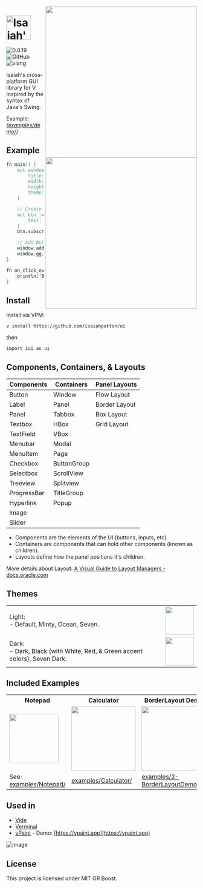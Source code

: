<img src="https://user-images.githubusercontent.com/16439221/200154661-4e83f755-da21-4c6d-8cda-87e0ee01d105.png#gh-light-mode-only" width="400" align="right"> <img src="https://user-images.githubusercontent.com/16439221/200154731-a08ce323-6d07-47ec-bc28-e171811e639a.png#gh-dark-mode-only" align="right" width="400">

# <img src="https://github.com/isaiahpatton/ui/assets/16439221/14ccf60b-cff4-4f49-884f-d6dc2cc796ef?s=200&v=4" align="" alt="Isaiah's UI" height="64">

![0.0.19](https://img.shields.io/badge/version-0.0.19-white?style=flat)
![GitHub](https://img.shields.io/badge/license-MIT-blue?style=flat)
![vlang](http://img.shields.io/badge/V-0.4.0-%236d8fc5?style=flat)

Isaiah's cross-platform GUI library for V. Inspired by the syntax of Java's Swing.

Example: *([examples/demo/](examples/demo/demo.v))*

## Example 

```v
fn main() {
	mut window := ui.make_window(
		title: 'My App'
		width: 640
		height: 480
		theme: ui.theme_default()
	)

	// Create Button
	mut btn := ui.button(
		text: 'A Button'
	)
	btn.subscribe_event('mouse_up', on_click_event)

	// Add Button to Window & Run
	window.add_child(btn)
	window.gg.run() 
}

fn on_click_event(mut e ui.MouseEvent) {
	println('Button clicked!')
}
```

## Install
Install via VPM:

```
v install https://github.com/isaiahpatton/ui
```
then 
```v
import iui as ui
```

## Components, Containers, & Layouts

| Components  | Containers  | Panel Layouts |
| ----------- | ----------  | ------------- |
| Button      | Window      | Flow Layout   |
| Label       | Panel       | Border Layout |
| Panel       | Tabbox      | Box Layout    |
| Textbox     | HBox        | Grid Layout   |
| TextField   | VBox        |               | 
| Menubar     | Modal       |               |
| MenuItem    | Page        |               |
| Checkbox    | ButtonGroup |               |
| Selectbox   | ScrollView  |               |
| Treeview    | Splitview   |               |
| ProgressBar | TitleGroup  |               |
| Hyperlink   | Popup       |               |
| Image       |             |               |
| Slider      |             |               |

- Components are the elements of the UI (buttons, inputs, etc). 
- Containers are components that can hold other components (known as children).
- Layouts define how the panel positions it's children.

More details about Layout: [A Visual Guide to Layout Managers - docs.oracle.com](https://docs.oracle.com/javase/tutorial/uiswing/layout/visual.html)

<!--
| Name | Picture (Default Theme) | | Name | Picture (Default Theme) | | Name | Picture (Default Theme) |
|----------|----|--|-|-|---|---|---|
| Button   | ![image](https://user-images.githubusercontent.com/16439221/145850158-0e5b030a-0354-47bb-8657-b94adb4fb9d6.png) | | Label | ![image](https://user-images.githubusercontent.com/16439221/145852596-5a5703a3-0b74-449b-aeeb-5666686337b4.png) | | TextArea/TextField  | ![image](https://github.com/isaiahpatton/ui/assets/16439221/4d98acc3-52c9-4cf6-9841-fb6935cb5d08) |
| Menubar  | ![image](https://github.com/isaiahpatton/ui/assets/16439221/0d03daba-af09-45fa-9530-096dedb32f8a) | | MenuItem | ![image](https://user-images.githubusercontent.com/16439221/214737789-2221a11a-675f-425b-8b4c-132fe186e779.png) | | Checkbox | ![image](https://github.com/isaiahpatton/ui/assets/16439221/9ca92e50-c906-4ade-8974-ffdd4d329256) | |
| Selectbox    | ![image](https://github.com/isaiahpatton/ui/assets/16439221/42a12385-a9d0-4194-9e1e-cacf4d163ad3) | | Treeview     | ![image](https://github.com/isaiahpatton/ui/assets/16439221/0aa931e2-88f1-44b4-bcc9-2f53a8341e68) | | ProgressBar  | ![image](https://user-images.githubusercontent.com/16439221/146232553-1916c9cb-181a-4c22-a4a0-c84496f641b4.png) | |
| Tabbox | ![image](https://user-images.githubusercontent.com/16439221/214737316-8f18fcf3-cb4b-49d4-a59d-ce8f020b492f.png) | | HBox         | (need preview) | | VBox         | (need preview) | |

* Components marked with `TODO` are coming soon.
-->

## Themes
<table>
<tr><td>Light:<br>- Default, Minty, Ocean, Seven.</td><td><img src="https://github.com/isaiahpatton/ui/assets/16439221/5b2c9550-d936-4397-8cf4-12a951201a71" height="75"></td></tr>
<tr><td>Dark:<br>- Dark, Black (with White, Red, & Green accent colors), Seven Dark.</td><td><img src="https://github.com/isaiahpatton/ui/assets/16439221/33e1d24e-b24a-4cf4-91db-c9771a5b1fd4" height="75"></td></tr>
</table>

## Included Examples

<table>
	<tr><th>Notepad</th><th>Calculator</th><th>BorderLayout Demo</th></tr>
	<tr>
		<td><img src="https://github.com/isaiahpatton/ui/assets/16439221/b606df32-382d-4977-a06c-7d8d8d2fb042" align="left" height="130"></td>
		<td><img src="https://github.com/isaiahpatton/ui/assets/16439221/1a42c4dd-351d-4c28-8edd-b85905ea9b1f" height="170"></td>
		<td><img src="https://github.com/isaiahpatton/ui/assets/16439221/0b058466-6775-4edc-a571-7d77870827fd" height="170"></td>
	</tr>
	<tr>
		<td>See: <a href="examples/Notepad/">examples/Notepad/</a></td>
		<td><a href="examples/Notepad/">examples/Calculator/</a></td>
		<td><a href="examples/2-BorderLayoutDemo/">examples/2-BorderLayoutDemo/</a></td>
	</tr>
</table>


## Used in
- [Vide](https://github.com/isaiahpatton/vide)
- [Verminal](https://github.com/isaiahpatton/verminal)
- [vPaint](https://github.com/isaiahpatton/vpaint) - Demo: [https://vpaint.app](https://vpaint.app)

![image](https://user-images.githubusercontent.com/16439221/200155263-493d09e2-46d7-4319-b230-679dc1386326.png)

## License
This project is licensed under MIT OR Boost.
